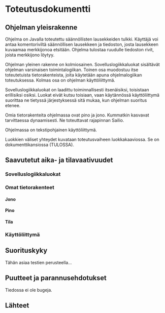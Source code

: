 # Toteutusdokumentti
## Ohjelman yleisrakenne
Ohjelma on Javalla toteutettu säännöllisten lausekkeiden tulkki. Käyttäjä voi antaa komentoriviltä säännöllisen lausekkeen ja tiedoston, josta lausekkeen kuvaamaa merkkijonoa etsitään. Ohjelma tulostaa ruudulle tiedoston rivit, joista merkkijono löytyy.

Ohjelman yleinen rakenne on kolmiosainen. Sovelluslogiikkaluokat sisältävät ohjelman varsinaisen toimintalogiikan. Toinen osa muodostuu itse toteutetuista tietorakenteista, joita käytetään apuna ohjelmalogiikan toteutuksessa. Kolmas osa on ohjelman käyttöliittymä.

Sovelluslogiikkaluokat on laadittu toiminnallisesti itsenäisiksi, toisistaan erillisiksi osiksi. Luokat eivät kutsu toisiaan, vaan käytännössä käyttöliittymä suorittaa ne tietyssä järjestyksessä sitä mukaa, kun ohjelman suoritus etenee.

Omia tietorakenteita ohjelmassa ovat pino ja jono. Kummatkin kasvavat tarvittaessa dynaamisesti. Ne toteuttavat rajapinnan Sailio.

Ohjelmassa on tekstipohjainen käyttöliittymä.

Luokkien väliset yhteydet kuvataan toteutusvaiheen luokkakaaviossa. Se on dokumenttikansiossa (TULOSSA).

## Saavutetut aika- ja tilavaativuudet
### Sovelluslogiikkaluokat

### Omat tietorakenteet
#### Jono

#### Pino

#### Tila

### Käyttöliittymä

## Suorituskyky
Tähän asiaa testien perusteella...

## Puutteet ja parannusehdotukset
Tiedossa ei ole bugeja.

## Lähteet

